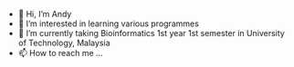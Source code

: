 - 👋 Hi, I’m Andy
- 👀 I’m interested in learning various programmes 
- 🌱 I’m currently taking Bioinformatics 1st year 1st semester in University of Technology, Malaysia
- 📫 How to reach me ...

<!---
AndyKwan47/AndyKwan47 is a ✨ special ✨ repository because its `README.md` (this file) appears on your GitHub profile.
You can click the Preview link to take a look at your changes.
--->
